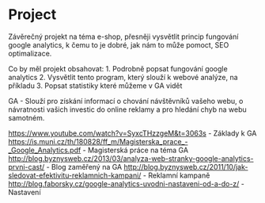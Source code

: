 # Project

Závěrečný projekt na téma e-shop, přesněji vysvětlit princip fungování google analytics, k čemu to je dobré, jak nám to může pomoct, SEO optimalizace.

Co by měl projekt obsahovat: 1. Podrobně popsat fungování google analytics
                             2. Vysvětlit tento program, který slouží k webové analýze, na příkladu
                             3. Popsat statistiky které můžeme v GA vidět

GA - Slouží pro získání informací o chování návštěvníků vašeho webu, o návratnosti vašich investic do online reklamy a pro hledání chyb na webu samotném.

https://www.youtube.com/watch?v=SyxcTHzzgeM&t=3063s - Základy k GA
https://is.muni.cz/th/180828/ff_m/Magisterska_prace_-_Google_Analytics.pdf - Magisterská práce na téma GA
http://blog.byznysweb.cz/2013/03/analyza-web-stranky-google-analytics-prvni-cast/ - Blog zaměřený na GA
http://blog.byznysweb.cz/2011/10/jak-sledovat-efektivitu-reklamnich-kampani/ - Reklamní kampaně
http://blog.faborsky.cz/google-analytics-uvodni-nastaveni-od-a-do-z/ - Nastavení

